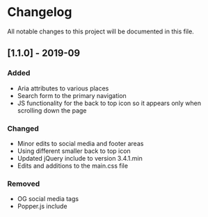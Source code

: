 # Changelog
All notable changes to this project will be documented in this file.

## [1.1.0] - 2019-09
### Added
* Aria attributes to various places
* Search form to the primary navigation
* JS functionality for the back to top icon so it appears only when scrolling down the page

### Changed
* Minor edits to social media and footer areas
* Using different smaller back to top icon
* Updated jQuery include to version 3.4.1.min
* Edits and additions to the main.css file

### Removed
* OG social media tags
* Popper.js include
